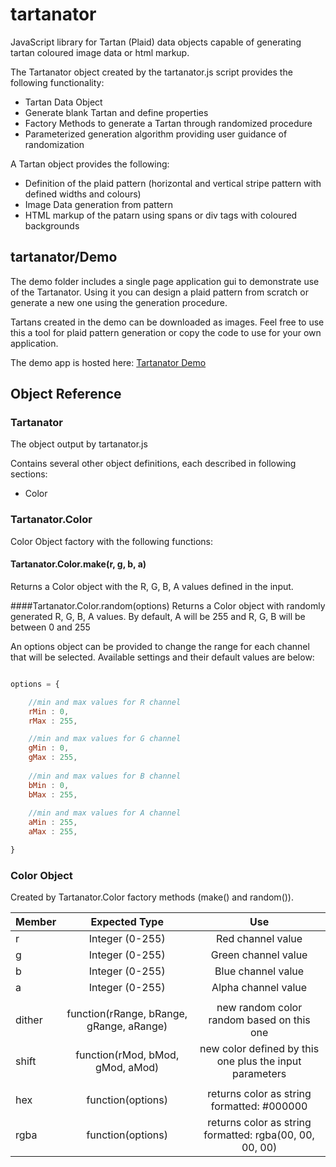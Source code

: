# tartanator
JavaScript library for Tartan (Plaid) data objects capable of generating tartan coloured image data or html markup.

The Tartanator object created by the tartanator.js script provides the following functionality:
* Tartan Data Object
* Generate blank Tartan and define properties
* Factory Methods to generate a Tartan through randomized procedure
* Parameterized generation algorithm providing user guidance of randomization

A Tartan object provides the following:
* Definition of the plaid pattern (horizontal and vertical stripe pattern with defined widths and colours)
* Image Data generation from pattern
* HTML markup of the patarn using spans or div tags with coloured backgrounds

## tartanator/Demo
The demo folder includes a single page application gui to demonstrate use of the Tartanator. Using it you can design a plaid pattern from scratch or generate a new one using the generation procedure.

Tartans created in the demo can be downloaded as images. Feel free to use this a tool for plaid pattern generation or copy the code to use for your own application.

The demo app is hosted here: [Tartanator Demo](http://joneubank.com/things/tartanator/demo)

## Object Reference
### Tartanator
The object output by tartanator.js

Contains several other object definitions, each described in following sections:
* Color

### Tartanator.Color
Color Object factory with the following functions:

#### Tartanator.Color.make(r, g, b, a)
Returns a Color object with the R, G, B, A values defined in the input.

####Tartanator.Color.random(options)
Returns a Color object with randomly generated R, G, B, A values. By default, A will be 255 and R, G, B will be between 0 and 255

An options object can be provided to change the range for each channel that will be selected. Available settings and their default values are below:
```javascript

options = {

    //min and max values for R channel
    rMin : 0, 
    rMax : 255,

    //min and max values for G channel
    gMin : 0, 
    gMax : 255,
    
    //min and max values for B channel
    bMin : 0, 
    bMax : 255,
    
    //min and max values for A channel
    aMin : 255, 
    aMax : 255,

}
```

### Color Object
Created by Tartanator.Color factory methods (make() and random()).

| Member | Expected Type | Use |
| ------ |:-------------:|:---:|
| r      | Integer (0-255) | Red channel value |
| g      | Integer (0-255) | Green channel value |
| b      | Integer (0-255) | Blue channel value |
| a      | Integer (0-255) | Alpha channel value |
| | |
| dither | function(rRange, bRange, gRange, aRange) | new random color random based on this one |
| shift | function(rMod, bMod, gMod, aMod) | new color defined by this one plus the input parameters |
| | |
| hex | function(options) | returns color as string formatted: #000000 |
| rgba | function(options) | returns color as string formatted: rgba(00, 00, 00, 00) |